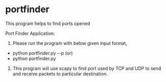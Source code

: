 # portfinder

This program helps to find ports opened

Port Finder Application:
1) Please run the program with below given input format,
 - python portfinder.py <IP> <UDP or TCP-Ack or TCP-Syn> --p <Port Number>
                                  (or)
 - python portfinder.py <IP> <UDP or TCP-Ack or TCP-Syn >

2) This program will use scapy to find port used by TCP and UDP to send and receive packets to particular destination.

